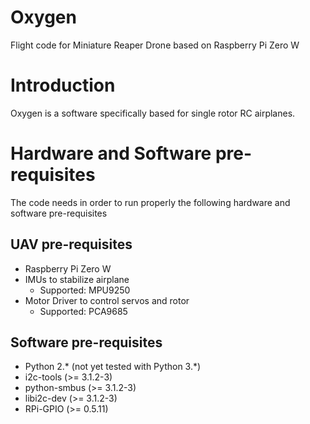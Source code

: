 # Oxygen
Flight code for Miniature Reaper Drone based on Raspberry Pi Zero W

# Introduction
Oxygen is a software specifically based for single rotor RC airplanes.

# Hardware and Software pre-requisites
The code needs in order to run properly the following hardware and software pre-requisites

## UAV pre-requisites
* Raspberry Pi Zero W
* IMUs to stabilize airplane
  * Supported: MPU9250
* Motor Driver to control servos and rotor
  * Supported: PCA9685

## Software pre-requisites
* Python 2.* (not yet tested with Python 3.*)
* i2c-tools (>= 3.1.2-3)
* python-smbus (>= 3.1.2-3)
* libi2c-dev (>= 3.1.2-3)
* RPi-GPIO (>= 0.5.11)

